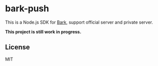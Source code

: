# bark-push

This is a Node.js SDK for [Bark](https://github.com/Finb/bark), support official server and private server.

**This project is still work in progress.**

## License

MIT
